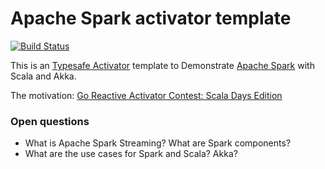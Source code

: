 Apache Spark activator template
===============================

[![Build Status](https://travis-ci.org/jaceklaskowski/spark-activator.svg?branch=master)](https://travis-ci.org/jaceklaskowski/spark-activator)

This is an [Typesafe Activator](http://typesafe.com/platform/getstarted) template to Demonstrate [Apache Spark](http://spark.apache.org) with Scala and Akka.

The motivation: [Go Reactive Activator Contest: Scala Days Edition](http://typesafe.com/blog/go-reactive-activator-contest-scala-days-edition)

### Open questions
* What is Apache Spark Streaming? What are Spark components?
* What are the use cases for Spark and Scala? Akka?